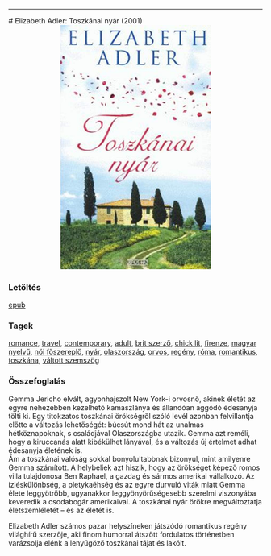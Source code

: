 <hr/>
# <a name="id_1211">Elizabeth Adler: Toszkánai nyár (2001)</a>
<center><img src="https://github.com/BercziSandor/calibre_lib/raw/main/main/Elizabeth%20Adler/Toszkanai%20nyar%20%281211%29/cover.jpg" alt="cover" width="300"/></center>

### Letöltés
[epub](https://github.com/BercziSandor/calibre_lib/raw/main/main/Elizabeth%20Adler/Toszkanai%20nyar%20%281211%29/Toszkanai%20nyar%20-%20Elizabeth%20Adler.epub)

### Tagek
[romance](https://github.com/berczisandor/calibre_lib/blob/main/main/_tags/romance.md), [travel](https://github.com/berczisandor/calibre_lib/blob/main/main/_tags/travel.md), [contemporary](https://github.com/berczisandor/calibre_lib/blob/main/main/_tags/contemporary.md), [adult](https://github.com/berczisandor/calibre_lib/blob/main/main/_tags/adult.md), [brit szerző](https://github.com/berczisandor/calibre_lib/blob/main/main/_tags/brit%20szerz%c5%91.md), [chick lit](https://github.com/berczisandor/calibre_lib/blob/main/main/_tags/chick%20lit.md), [firenze](https://github.com/berczisandor/calibre_lib/blob/main/main/_tags/firenze.md), [magyar nyelvű](https://github.com/berczisandor/calibre_lib/blob/main/main/_tags/magyar%20nyelv%c5%b1.md), [női főszereplő](https://github.com/berczisandor/calibre_lib/blob/main/main/_tags/n%c5%91i%20f%c5%91szerepl%c5%91.md), [nyár](https://github.com/berczisandor/calibre_lib/blob/main/main/_tags/ny%c3%a1r.md), [olaszország](https://github.com/berczisandor/calibre_lib/blob/main/main/_tags/olaszorsz%c3%a1g.md), [orvos](https://github.com/berczisandor/calibre_lib/blob/main/main/_tags/orvos.md), [regény](https://github.com/berczisandor/calibre_lib/blob/main/main/_tags/reg%c3%a9ny.md), [róma](https://github.com/berczisandor/calibre_lib/blob/main/main/_tags/r%c3%b3ma.md), [romantikus](https://github.com/berczisandor/calibre_lib/blob/main/main/_tags/romantikus.md), [toszkána](https://github.com/berczisandor/calibre_lib/blob/main/main/_tags/toszk%c3%a1na.md), [váltott szemszög](https://github.com/berczisandor/calibre_lib/blob/main/main/_tags/v%c3%a1ltott%20szemsz%c3%b6g.md)

### Összefoglalás
<div>
<p>Gemma ​Jericho elvált, agyonhajszolt New York-i orvosnő, akinek életét az egyre nehezebben kezelhető kamaszlánya és állandóan aggódó édesanyja tölti ki. Egy titokzatos toszkánai örökségről szóló levél azonban felvillantja előtte a változás lehetőségét: búcsút mond hát az unalmas hétköznapoknak, s családjával Olaszországba utazik. Gemma azt reméli, hogy a kiruccanás alatt kibékülhet lányával, és a változás új értelmet adhat édesanyja életének is.<br>Ám a toszkánai valóság sokkal bonyolultabbnak bizonyul, mint amilyenre Gemma számított. A helybeliek azt hiszik, hogy az örökséget képező romos villa tulajdonosa Ben Raphael, a gazdag és sármos amerikai vállalkozó. Az ízléskülönbség, a pletykaéhség és az egyre durvuló viták miatt Gemma élete leggyötrőbb, ugyanakkor leggyönyörűségesebb szerelmi viszonyába keveredik a csodabogár amerikaival. A toszkánai nyár örökre megváltoztatja életszemléletét – és az életét is. </p>
<p>Elizabeth Adler számos pazar helyszíneken játszódó romantikus regény világhírű szerzője, aki finom humorral átszőtt fordulatos történetben varázsolja elénk a lenyűgöző toszkánai tájat és lakóit.</p></div>


